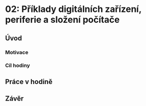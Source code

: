# 02: Příklady digitálních zařízení, periferie a složení počítače

## Úvod

### Motivace

### Cíl hodiny

## Práce v hodině

## Závěr
